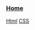 ### [Home](https://driphtyio.github.io/cheatsheet/)

 [Html](https://driphtyio.github.io/cheatsheet/html.html) [CSS](https://driphtyio.github.io/cheatsheet/css.html)
